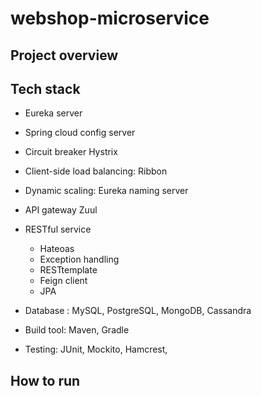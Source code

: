 # webshop-microservice


## Project overview 



## Tech stack 
+ Eureka server 
+ Spring cloud config server
+ Circuit breaker Hystrix 
+ Client-side load balancing: Ribbon 
+ Dynamic scaling: Eureka naming server 
+ API gateway Zuul 

+ RESTful service 
    + Hateoas
    + Exception handling
    + RESTtemplate
    + Feign client 
    + JPA 


+ Database : MySQL, PostgreSQL, MongoDB, Cassandra 
+ Build tool: Maven, Gradle 
+ Testing: JUnit, Mockito, Hamcrest, 


## How to run 

